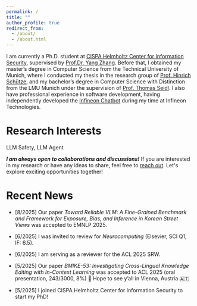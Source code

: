 ```yaml
---
permalink: /
title: ""
author_profile: true
redirect_from: 
  - /about/
  - /about.html
---
```


I am currently a Ph.D. student at [CISPA Helmholtz Center for Information Security](https://cispa.de), supervised by [Prof.Dr. Yang Zhang](https://yangzhangalmo.github.io/). Before that, I obtained my master’s degree in Computer Science from the Technical University of Munich, where I conducted my thesis in the research group of [Prof. Hinrich Schütze](https://scholar.google.com/citations?user=qIL9dWUAAAAJ&hl=en), and my bachelor’s degree in Computer Science with Distinction from the LMU Munich under the supervision of [Prof. Thomas Seidl](https://www.dbs.ifi.lmu.de/cms/personen/professoren/seidl/index.html). I also have professional experience in software development, having independently developed the [Infineon Chatbot](https://chatbot.infineon.com/) during my time at Infineon Technologies.

Research Interests
======
LLM Safety, LLM Agent

***I am always open to collaborations and discussions!*** If you are interested in my research or have any ideas to share, feel free to [reach out](mailto:bo.shao@cispa.de). Let's explore exciting opportunities together!

Recent News
======

 - [8/2025] Our paper *Toward Reliable VLM: A Fine-Grained Benchmark and Framework for Exposure, Bias, and Inference in Korean Street Views* was accepted to EMNLP 2025.

 - [6/2025] I was invited to review for *Neurocomputing* (Elsevier, SCI Q1, IF: 6.5).

 - [6/2025] I am serving as a reviewer for the ACL 2025 SRW.

 - [5/2025] Our paper *BMIKE-53: Investigating Cross-Lingual Knowledge Editing with In-Context Learning* was accepted to ACL 2025 (oral presentation, 243/3000, 8%) 🌴 Hope to see y’all in Vienna, Austria 🇦🇹

 - [5/2025] I joined CISPA Helmholtz Center for Information Security to start my PhD!


